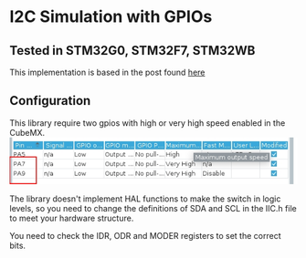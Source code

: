# I2C Simulation with GPIOs
## Tested in STM32G0, STM32F7, STM32WB

This implementation is based in the post found [here](https://chowdera.com/2020/11/202011131114268849.html)

## Configuration

This library require two gpios with high or very high speed enabled in the CubeMX.
![alt text](/images/pin_settings.jpg?raw=true)

The library doesn't implement HAL functions to make the switch in logic levels, so you need to change the definitions of SDA and SCL in the IIC.h file to meet your hardware structure. 

You need to check the IDR, ODR and MODER registers to set the correct bits.

